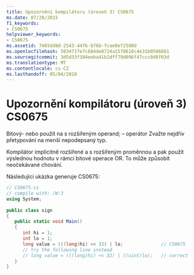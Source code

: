 ```yaml
---
title: Upozornění kompilátoru (úroveň 3) CS0675
ms.date: 07/20/2015
f1_keywords:
- CS0675
helpviewer_keywords:
- CS0675
ms.assetid: 7465dd8d-2543-44f6-b76b-fcae0ef2580d
ms.openlocfilehash: 503471fe7c684de8724a15f8610c4e31b0586881
ms.sourcegitcommit: 3d5d33f384eeba41b2dff79d096f47ccc8d8f03d
ms.translationtype: MT
ms.contentlocale: cs-CZ
ms.lasthandoff: 05/04/2018
---
```

# <a name="compiler-warning-level-3-cs0675"></a>Upozornění kompilátoru (úroveň 3) CS0675
Bitový- nebo použít na s rozšířeným operand; – operátor Zvažte nejdřív přetypování na menší nepodepsaný typ.  
  
 Kompilátor implicitně rozšířené a s rozšířeným proměnnou a pak použít výslednou hodnotu v rámci bitové operace OR. To může způsobit neočekávané chování.  
  
 Následující ukázka generuje CS0675:  
  
```csharp  
// CS0675.cs  
// compile with: /W:3  
using System;  
  
public class sign  
{  
   public static void Main()  
   {  
      int hi = 1;  
      int lo = 1;  
      long value = (((long)hi) << 32) | lo;              // CS0675  
      // try the following line instead  
      // long value = (((long)hi) << 32) | ((uint)lo);   // correct  
   }  
}  
```
